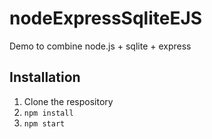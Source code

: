 # nodeExpressSqliteEJS
Demo to combine node.js + sqlite + express

## Installation

1) Clone the respository
2) `npm install`
3) `npm start`
